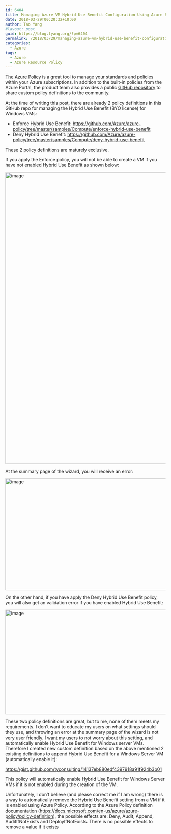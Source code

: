 ```yaml
---
id: 6404
title: Managing Azure VM Hybrid Use Benefit Configuration Using Azure Policy
date: 2018-03-29T00:20:32+10:00
author: Tao Yang
#layout: post
guid: https://blog.tyang.org/?p=6404
permalink: /2018/03/29/managing-azure-vm-hybrid-use-benefit-configuration-using-azure-policy/
categories:
  - Azure
tags:
  - Azure
  - Azure Resource Policy
---
```

<a href="https://docs.microsoft.com/en-us/azure/azure-policy/azure-policy-introduction" target="_blank" rel="noopener">The Azure Policy</a> is a great tool to manage your standards and policies within your Azure subscriptions. In addition to the built-in policies from the Azure Portal, the product team also provides a public <a href="https://github.com/Azure/azure-policy" target="_blank" rel="noopener">GitHub repository</a> to share custom policy definitions to the community.

At the time of writing this post, there are already 2 policy definitions in this GitHub repo for managing the Hybrid Use Benefit (BYO license) for Windows VMs:
<ul>
 	<li>Enforce Hybrid Use Benefit: <a title="https://github.com/Azure/azure-policy/tree/master/samples/Compute/enforce-hybrid-use-benefit" href="https://github.com/Azure/azure-policy/tree/master/samples/Compute/enforce-hybrid-use-benefit">https://github.com/Azure/azure-policy/tree/master/samples/Compute/enforce-hybrid-use-benefit</a></li>
 	<li>Deny Hybrid Use Benefit: <a title="https://github.com/Azure/azure-policy/tree/master/samples/Compute/deny-hybrid-use-benefit" href="https://github.com/Azure/azure-policy/tree/master/samples/Compute/deny-hybrid-use-benefit">https://github.com/Azure/azure-policy/tree/master/samples/Compute/deny-hybrid-use-benefit</a></li>
</ul>
These 2 policy definitions are maturely exclusive.

If you apply the Enforce policy, you will not be able to create a VM if you have not enabled Hybrid Use Benefit as shown below:

<a href="https://blog.tyang.org/wp-content/uploads/2018/03/image-9.png"><img style="display: inline; background-image: none;" title="image" src="https://blog.tyang.org/wp-content/uploads/2018/03/image_thumb-9.png" alt="image" width="873" height="915" border="0" /></a>

At the summary page of the wizard, you will receive an error:

<a href="https://blog.tyang.org/wp-content/uploads/2018/03/image-10.png"><img style="display: inline; background-image: none;" title="image" src="https://blog.tyang.org/wp-content/uploads/2018/03/image_thumb-10.png" alt="image" width="588" height="350" border="0" /></a>

On the other hand, if you have apply the Deny Hybrid Use Benefit policy, you will also get an validation error if you have enabled Hybrid Use Benefit:

<a href="https://blog.tyang.org/wp-content/uploads/2018/03/image-11.png"><img style="display: inline; background-image: none;" title="image" src="https://blog.tyang.org/wp-content/uploads/2018/03/image_thumb-11.png" alt="image" width="583" height="327" border="0" /></a>

These two policy definitions are great, but to me, none of them meets my requirements. I don’t want to educate my users on what settings should they use, and throwing an error at the summary page of the wizard is not very user friendly. I want my users to not worry about this setting, and automatically enable Hybrid Use Benefit for Windows server VMs. Therefore I created new custom definition based on the above mentioned 2 existing definitions to append Hybrid Use Benefit for a Windows Server VM (automatically enable it):

https://gist.github.com/tyconsulting/14137eb880edf4397918a91f924b3b01

This policy will automatically enable Hybrid Use Benefit for Windows Server VMs if it is not enabled during the creation of the VM.

Unfortunately, I don’t believe (and please correct me if I am wrong) there is a way to automatically remove the Hybrid Use Benefit setting from a VM if it is enabled using Azure Policy. According to the Azure Policy definition documentation (<a title="https://docs.microsoft.com/en-us/azure/azure-policy/policy-definition" href="https://docs.microsoft.com/en-us/azure/azure-policy/policy-definition">https://docs.microsoft.com/en-us/azure/azure-policy/policy-definition</a>), the possible effects are: Deny, Audit, Append, AuditIfNotExists and DeployIfNotExists. There is no possible effects to remove a value if it exists